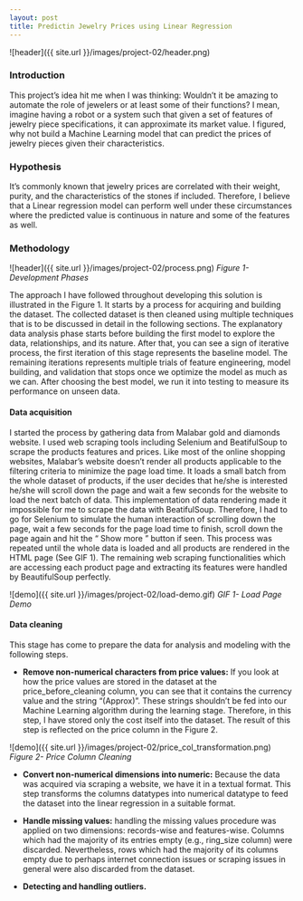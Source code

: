 ```yaml
---
layout: post
title: Predictin Jewelry Prices using Linear Regression
---
```


![header]({{ site.url }}/images/project-02/header.png)

### Introduction
This project’s idea hit me when I was thinking: Wouldn’t it be amazing to automate the role of jewelers or at least some of their functions? I mean, imagine having a robot or a system such that given a set of features of jewelry piece specifications, it can approximate its market value. I figured, why not build a Machine Learning model that can predict the prices of jewelry pieces given their characteristics. 


### Hypothesis 
It’s commonly known that jewelry prices are correlated with their weight, purity, and the characteristics of the stones if included. Therefore, I believe that a Linear regression model can perform well under these circumstances where the predicted value is continuous in nature and some of the features as well. 

### Methodology 
![header]({{ site.url }}/images/project-02/process.png)
*Figure 1- Development Phases*


The approach I have followed throughout developing this solution is illustrated in the Figure 1. It starts by a process for acquiring and building the dataset. The collected dataset is then cleaned using multiple techniques that is to be discussed in detail in the following sections. The explanatory data analysis phase starts before building the first model to explore the data, relationships, and its nature. After that, you can see a sign of iterative process, the first iteration of this stage represents the baseline model. The remaining iterations represents multiple trials of feature engineering, model building, and validation that stops once we optimize the model as much as we can. After choosing the best model, we run it into testing to measure its performance on unseen data.

#### Data acquisition 
 I started the process by gathering data from Malabar gold and diamonds website. I used web scraping tools including Selenium and BeatifulSoup to scrape the products features and prices. Like most of the online shopping websites, Malabar’s website doesn’t render all products applicable to the filtering criteria to minimize the page load time. It loads a small batch from the whole dataset of products, if the user decides that he/she is interested he/she will scroll down the page and wait a few seconds for the website to load the next batch of data. This implementation of data rendering made it impossible for me to scrape the data with BeatifulSoup. Therefore, I had to go for Selenium to simulate the human interaction of scrolling down the page, wait a few seconds for the page load time to finish, scroll down the page again and hit the “ Show more ” button if seen. This process was repeated until the whole data is loaded and all products are rendered in the HTML page (See GIF 1). The remaining web scraping functionalities which are accessing each product page and extracting its features were handled by BeautifulSoup perfectly. 

 ![demo]({{ site.url }}/images/project-02/load-demo.gif)
 *GIF 1- Load Page Demo*

#### Data cleaning
This stage has come to prepare the data for analysis and modeling with the following steps.
* __Remove non-numerical characters from price values:__
 If you look at how the price values are stored in the dataset at the price_before_cleaning column, you can see that it contains the currency value and the string “(Approx)”. These strings shouldn’t be fed into our Machine Learning algorithm during the learning stage. Therefore, in this step, I have stored only the cost itself into the dataset. The result of this step is reflected on the price column in the Figure 2.

 ![demo]({{ site.url }}/images/project-02/price_col_transformation.png)
 *Figure 2- Price Column Cleaning*

 * __Convert non-numerical dimensions into numeric:__
 Because the data was acquired via scraping a website, we have it in a textual format. This step transforms the columns datatypes into numerical datatype to feed the dataset into the linear regression in a suitable format. 

 * __Handle missing values:__
 handling the missing values procedure was applied on two dimensions: records-wise and features-wise. Columns which had the majority of its entries empty (e.g., ring_size column) were discarded. Nevertheless, rows which had the majority of its columns empty due to perhaps internet connection issues or scraping issues in general were also discarded from the dataset. 

 * __Detecting and handling outliers.__

